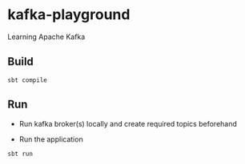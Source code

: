 # kafka-playground
Learning Apache Kafka

## Build
```shell
sbt compile
```

## Run
- Run kafka broker(s) locally and create required topics beforehand

- Run the application
```shell
sbt run
```